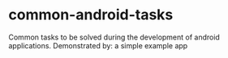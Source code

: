 # common-android-tasks
Common tasks to be solved during the development of android applications. Demonstrated by: a simple example app 
